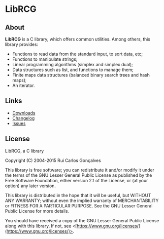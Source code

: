 # LibRCG

## About
**LibRCG** is a C library, which offers common utilities.
Among others, this library provides:
* Functions to read data from the standard input, to sort data, etc;
* Functions to manipulate strings;
* Linear programming algorithms (simplex and simplex dual);
* Data structures such as list, and functions to manage them;
* Finite maps data structures (balanced binary search trees and hash maps);
* An iterator.


## Links
* [Downloads](https://github.com/rcgoncalves/librcg/releases/latest)
* [Changelog](https://github.com/rcgoncalves/librcg/blob/master/CHANGELOG.md)
* [Issues](https://github.com/rcgoncalves/librcg/issues)


## License
LibRCG, a C library

Copyright (C) 2004-2015 Rui Carlos Gonçalves

This library is free software; you can redistribute it and/or modify it under the terms of the GNU Lesser General Public License as published by the Free Software Foundation, either version 2.1 of the License, or (at your option) any later version.

This library is distributed in the hope that it will be useful, but WITHOUT ANY WARRANTY; without even the implied warranty of MERCHANTABILITY or FITNESS FOR A PARTICULAR PURPOSE.
See the GNU Lesser General Public License for more details.

You should have received a copy of the GNU Lesser General Public License along with this library.
If not, see <[https://www.gnu.org/licenses/](https://www.gnu.org/licenses/)>.
